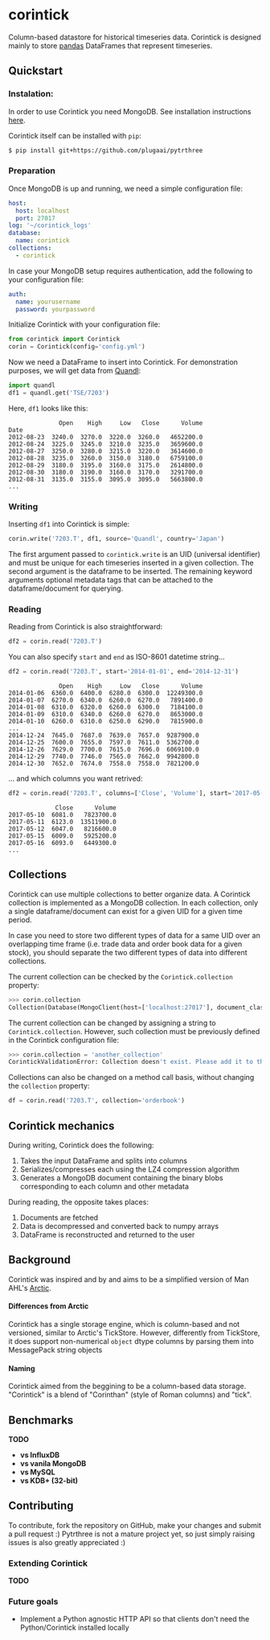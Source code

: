 # corintick
Column-based datastore for historical timeseries data.
Corintick is designed mainly to store [pandas](http://pandas.pydata.org/) DataFrames that represent timeseries.

 
## Quickstart

### Instalation:

In order to use Corintick you need MongoDB. 
See installation instructions [here](https://docs.mongodb.com/manual/installation/).

Corintick itself can be installed with `pip`:

```bash
$ pip install git+https://github.com/plugaai/pytrthree
```


### Preparation

Once MongoDB is up and running, we need a simple configuration file:

```yaml
host:
  host: localhost
  port: 27017
log: '~/corintick_logs'
database:
  name: corintick
collections:
  - corintick
```

In case your MongoDB setup requires authentication, add the following to your configuration file:

```yaml
auth:
  name: yourusername
  password: yourpassword
```

Initialize Corintick with your configuration file:
 
```python
from corintick import Corintick
corin = Corintick(config='config.yml')
```

Now we need a DataFrame to insert into Corintick. For demonstration purposes, we will get data from [Quandl](https://www.quandl.com/):  

```python
import quandl
df1 = quandl.get('TSE/7203')
```

Here, `df1` looks like this:

```text
              Open    High     Low   Close      Volume
Date
2012-08-23  3240.0  3270.0  3220.0  3260.0   4652200.0
2012-08-24  3225.0  3245.0  3210.0  3235.0   3659600.0
2012-08-27  3250.0  3280.0  3215.0  3220.0   3614600.0
2012-08-28  3235.0  3260.0  3150.0  3180.0   6759100.0
2012-08-29  3180.0  3195.0  3160.0  3175.0   2614800.0
2012-08-30  3180.0  3190.0  3160.0  3170.0   3291700.0
2012-08-31  3135.0  3155.0  3095.0  3095.0   5663800.0
...
```

### Writing

Inserting `df1` into Corintick is simple:

```python
corin.write('7203.T', df1, source='Quandl', country='Japan')
```

The first argument passed to `corintick.write` is an UID (universal identifier)
 and must be unique for each timeseries inserted in a given collection. 
The second argument is the dataframe to be inserted. 
The remaining keyword arguments optional metadata tags that can be attached to the 
dataframe/document for querying.


### Reading

Reading from Corintick is also straightforward:

```python
df2 = corin.read('7203.T')
```

You can also specify `start` and `end` as ISO-8601 datetime string...

```python
df2 = corin.read('7203.T', start='2014-01-01', end='2014-12-31')
```

```
              Open    High     Low   Close      Volume
2014-01-06  6360.0  6400.0  6280.0  6300.0  12249300.0
2014-01-07  6270.0  6340.0  6260.0  6270.0   7891400.0
2014-01-08  6310.0  6320.0  6260.0  6300.0   7184100.0
2014-01-09  6310.0  6340.0  6260.0  6270.0   8653000.0
2014-01-10  6260.0  6310.0  6250.0  6290.0   7815900.0
...
2014-12-24  7645.0  7687.0  7639.0  7657.0  9287900.0
2014-12-25  7600.0  7655.0  7597.0  7611.0  5362700.0
2014-12-26  7629.0  7700.0  7615.0  7696.0  6069100.0
2014-12-29  7740.0  7746.0  7565.0  7662.0  9942800.0
2014-12-30  7652.0  7674.0  7558.0  7558.0  7821200.0
```


... and which columns you want retrived:

```python
df2 = corin.read('7203.T', columns=['Close', 'Volume'], start='2017-05-10')
```

```text
             Close      Volume
2017-05-10  6081.0   7823700.0
2017-05-11  6123.0  13511900.0
2017-05-12  6047.0   8216600.0
2017-05-15  6009.0   5925200.0
2017-05-16  6093.0   6449300.0
...
```


## Collections

Corintick can use multiple collections to better organize data. 
A Corintick collection is implemented as a MongoDB collection.
In each collection, only a single dataframe/document can exist for a given UID 
for a given time period.  

In case you need to store two different types of data for a same UID over an overlapping 
time frame (i.e. trade data and order book data for a given stock), you should separate 
the two different types of data into different collections.

The current collection can be checked by the `Corintick.collection` property:

```python
>>> corin.collection
Collection(Database(MongoClient(host=['localhost:27017'], document_class=dict, tz_aware=False, connect=True), 'corintick'), 'corintick')
```

The current collection can be changed by assigning a string to `Corintick.collection`. 
However, such collection must be previously defined in the Corintick configuration file:

```python
>>> corin.collection = 'another_collection'
CorintickValidationError: Collection doesn't exist. Please add it to the config file.
```

Collections can also be changed on a method call basis, without changing 
the `collection` property:

```python
df = corin.read('7203.T', collection='orderbook')
```


## Corintick mechanics

During writing, Corintick does the following:

1) Takes the input DataFrame and splits into columns
2) Serializes/compresses each using the LZ4 compression algorithm
3) Generates a MongoDB document containing the binary blobs corresponding to each column and other metadata

During reading, the opposite takes places:
1) Documents are fetched
2) Data is decompressed and converted back to numpy arrays 
3) DataFrame is reconstructed and returned to the user

## Background

Corintick was inspired and by and aims to be a simplified
 version of Man AHL's [Arctic](https://github.com/manahl/arctic).

#### Differences from Arctic
Corintick has a single storage engine, which is column-based and not 
versioned, similar to Arctic's TickStore. However, differently from 
TickStore, it does support non-numerical `object` dtype columns by parsing 
them into MessagePack string objects

#### Naming
Corintick aimed from the beggining to be a column-based data storage.
"Corintick" is a blend of "Corinthan" (style of Roman columns) and "tick". 

## Benchmarks
**TODO**
- **vs InfluxDB**
- **vs vanila MongoDB**
- **vs MySQL**
- **vs KDB+ (32-bit)**

## Contributing

To contribute, fork the repository on GitHub, make your changes and 
submit a pull request :)
Pytrthree is not a mature project yet, so just simply raising issues is 
also greatly appreciated :)

### Extending Corintick

**TODO**

### Future goals
 - Implement a Python agnostic HTTP API so that clients don't need 
   the Python/Corintick installed locally
